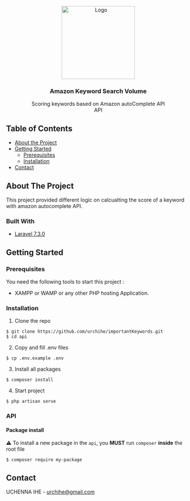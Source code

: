 <div align="center">
  <a href="https://github.com/urchihe/importantKeywords">
    <img src="logo.png" alt="Logo" height="200">
  </a>

  <h3 align="center">Amazon Keyword Search Volume</h3>

  <p align="center">
  Scoring keywords based on Amazon autoComplete API
    <br />
    API
  </p>
</div>

## Table of Contents

* [About the Project](#about-the-project)
* [Getting Started](#getting-started)
  * [Prerequisites](#prerequisites)
  * [Installation](#installation)
* [Contact](#contact)

## About The Project
This project provided different logic on calcualting the score of a keyword with amazon autocomplete API.

### Built With

* [Laravel 7.3.0](https://laravel.com)

## Getting Started


### Prerequisites

You need the following tools to start this project :
* XAMPP or WAMP or any other PHP hosting Application.


### Installation

1. Clone the repo
```
$ git clone https://github.com/urchihe/importantKeywords.git
$ cd api
```

2. Copy and fill .env files
```
$ cp .env.example .env
```

3. Install all packages
```
$ composer install
```

4. Start project
```
$ php artisan serve
```

### API

#### Package install
:warning:
To install a new package in the `api`, you **MUST** run `composer` **inside** the root file

```
$ composer require my-package
```

## Contact

UCHENNA IHE - urchihe@gmail.com  